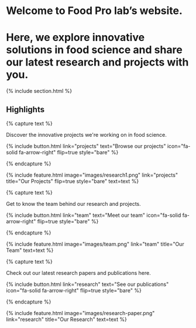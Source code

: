 ---
---

# Welcome to Food Pro lab’s website. 
# Here, we explore innovative solutions in food science and share our latest research and projects with you.



{% include section.html %}

## Highlights

{% capture text %}

Discover the innovative projects we're working on in food science.

{%
  include button.html
  link="projects"
  text="Browse our projects"
  icon="fa-solid fa-arrow-right"
  flip=true
  style="bare"
%}

{% endcapture %}

{%
  include feature.html
  image="images/research1.png"
  link="projects"
  title="Our Projects"
  flip=true
  style="bare"
  text=text
%}

{% capture text %}

Get to know the team behind our research and projects.

{%
  include button.html
  link="team"
  text="Meet our team"
  icon="fa-solid fa-arrow-right"
  flip=true
  style="bare"
%}

{% endcapture %}

{%
  include feature.html
  image="images/team.png"
  link="team"
  title="Our Team"
  text=text
%}

{% capture text %}

Check out our latest research papers and publications here.

{%
  include button.html
  link="research"
  text="See our publications"
  icon="fa-solid fa-arrow-right"
  flip=true
  style="bare"
%}

{% endcapture %}

{%
  include feature.html
  image="images/research-paper.png"
  link="research"
  title="Our Research"
  text=text
%}
